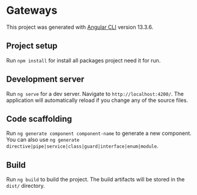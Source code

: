 # Gateways

This project was generated with [Angular CLI](https://github.com/angular/angular-cli) version 13.3.6.

## Project setup

Run `npm install` for install all packages project need it for run.

## Development server

Run `ng serve` for a dev server. Navigate to `http://localhost:4200/`. The application will automatically reload if you change any of the source files.

## Code scaffolding

Run `ng generate component component-name` to generate a new component. You can also use `ng generate directive|pipe|service|class|guard|interface|enum|module`.

## Build

Run `ng build` to build the project. The build artifacts will be stored in the `dist/` directory.
